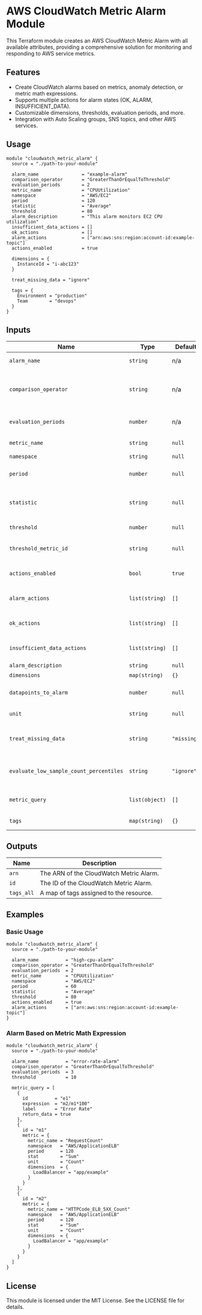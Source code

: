 # AWS CloudWatch Metric Alarm Module

This Terraform module creates an AWS CloudWatch Metric Alarm with all available attributes, providing a comprehensive solution for monitoring and responding to AWS service metrics.

## Features

- Create CloudWatch alarms based on metrics, anomaly detection, or metric math expressions.
- Supports multiple actions for alarm states (OK, ALARM, INSUFFICIENT_DATA).
- Customizable dimensions, thresholds, evaluation periods, and more.
- Integration with Auto Scaling groups, SNS topics, and other AWS services.

## Usage

```hcl
module "cloudwatch_metric_alarm" {
  source = "./path-to-your-module"

  alarm_name                = "example-alarm"
  comparison_operator       = "GreaterThanOrEqualToThreshold"
  evaluation_periods        = 2
  metric_name               = "CPUUtilization"
  namespace                 = "AWS/EC2"
  period                    = 120
  statistic                 = "Average"
  threshold                 = 80
  alarm_description         = "This alarm monitors EC2 CPU utilization"
  insufficient_data_actions = []
  ok_actions                = []
  alarm_actions             = ["arn:aws:sns:region:account-id:example-topic"]
  actions_enabled           = true

  dimensions = {
    InstanceId = "i-abc123"
  }

  treat_missing_data = "ignore"

  tags = {
    Environment = "production"
    Team        = "devops"
  }
}
```

## Inputs

| Name                                    | Type           | Default     | Description                                                                                                                                                                  |
| --------------------------------------- | -------------- | ----------- | ---------------------------------------------------------------------------------------------------------------------------------------------------------------------------- |
| `alarm_name`                            | `string`       | n/a         | The name of the alarm. Must be unique.                                                                                                                                       |
| `comparison_operator`                   | `string`       | n/a         | The arithmetic operation to use when comparing the statistic and threshold. Options include `GreaterThanOrEqualToThreshold`, `GreaterThanThreshold`, etc.                    |
| `evaluation_periods`                    | `number`       | n/a         | The number of periods over which data is compared to the specified threshold.                                                                                                |
| `metric_name`                           | `string`       | `null`      | The name of the metric associated with the alarm.                                                                                                                            |
| `namespace`                             | `string`       | `null`      | The namespace of the metric.                                                                                                                                                 |
| `period`                                | `number`       | `null`      | The granularity in seconds of the metric. Valid values are multiples of 60.                                                                                                  |
| `statistic`                             | `string`       | `null`      | The statistic to apply to the metric. Options include `SampleCount`, `Average`, `Sum`, `Minimum`, and `Maximum`.                                                             |
| `threshold`                             | `number`       | `null`      | The value against which the specified statistic is compared.                                                                                                                 |
| `threshold_metric_id`                   | `string`       | `null`      | The ID of the anomaly detection band when using anomaly detection models.                                                                                                    |
| `actions_enabled`                       | `bool`         | `true`      | Whether actions should be executed during state changes of the alarm.                                                                                                        |
| `alarm_actions`                         | `list(string)` | `[]`        | The list of actions to execute when this alarm transitions into the ALARM state.                                                                                             |
| `ok_actions`                            | `list(string)` | `[]`        | The list of actions to execute when this alarm transitions into the OK state.                                                                                                |
| `insufficient_data_actions`             | `list(string)` | `[]`        | The list of actions to execute when this alarm transitions into the INSUFFICIENT_DATA state.                                                                                 |
| `alarm_description`                     | `string`       | `null`      | A description for the alarm.                                                                                                                                                 |
| `dimensions`                            | `map(string)`  | `{}`        | The dimensions for the metric.                                                                                                                                               |
| `datapoints_to_alarm`                   | `number`       | `null`      | The number of datapoints that must be breaching to trigger the alarm.                                                                                                        |
| `unit`                                  | `string`       | `null`      | The unit for the alarm's associated metric.                                                                                                                                  |
| `treat_missing_data`                    | `string`       | `"missing"` | Specifies how to treat missing data points. Options are `missing`, `ignore`, `breaching`, or `notBreaching`.                                                                 |
| `evaluate_low_sample_count_percentiles` | `string`       | `"ignore"`  | Whether to evaluate alarms during periods with too few data points. Options are `ignore` and `evaluate`.                                                                     |
| `metric_query`                          | `list(object)` | `[]`        | Enables creating alarms based on metric math expressions. See [AWS Docs](https://docs.aws.amazon.com/AmazonCloudWatch/latest/monitoring/using-metric-math.html) for details. |
| `tags`                                  | `map(string)`  | `{}`        | A map of tags to assign to the resource.                                                                                                                                     |

## Outputs

| Name       | Description                             |
| ---------- | --------------------------------------- |
| `arn`      | The ARN of the CloudWatch Metric Alarm. |
| `id`       | The ID of the CloudWatch Metric Alarm.  |
| `tags_all` | A map of tags assigned to the resource. |

## Examples

### Basic Usage

```hcl
module "cloudwatch_metric_alarm" {
  source = "./path-to-your-module"

  alarm_name          = "high-cpu-alarm"
  comparison_operator = "GreaterThanOrEqualToThreshold"
  evaluation_periods  = 2
  metric_name         = "CPUUtilization"
  namespace           = "AWS/EC2"
  period              = 60
  statistic           = "Average"
  threshold           = 80
  actions_enabled     = true
  alarm_actions       = ["arn:aws:sns:region:account-id:example-topic"]
}
```

### Alarm Based on Metric Math Expression

```hcl
module "cloudwatch_metric_alarm" {
  source = "./path-to-your-module"

  alarm_name          = "error-rate-alarm"
  comparison_operator = "GreaterThanOrEqualToThreshold"
  evaluation_periods  = 3
  threshold           = 10

  metric_query = [
    {
      id          = "e1"
      expression  = "m2/m1*100"
      label       = "Error Rate"
      return_data = true
    },
    {
      id = "m1"
      metric = {
        metric_name = "RequestCount"
        namespace   = "AWS/ApplicationELB"
        period      = 120
        stat        = "Sum"
        unit        = "Count"
        dimensions  = {
          LoadBalancer = "app/example"
        }
      }
    },
    {
      id = "m2"
      metric = {
        metric_name = "HTTPCode_ELB_5XX_Count"
        namespace   = "AWS/ApplicationELB"
        period      = 120
        stat        = "Sum"
        unit        = "Count"
        dimensions  = {
          LoadBalancer = "app/example"
        }
      }
    }
  ]
}
```

## License

This module is licensed under the MIT License. See the LICENSE file for details.
